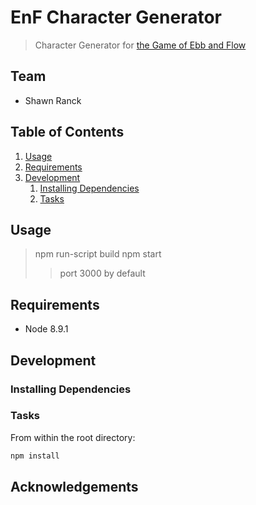 # EnF Character Generator

> Character Generator for [the Game of Ebb and Flow](https://sinowl.net/ebbandflow/)

## Team

- Shawn Ranck

## Table of Contents

1. [Usage](#Usage)
1. [Requirements](#requirements)
1. [Development](#development)
   1. [Installing Dependencies](#installing-dependencies)
   1. [Tasks](#tasks)

## Usage

> npm run-script build
> npm start
>
> > port 3000 by default

## Requirements

- Node 8.9.1

## Development

### Installing Dependencies

### Tasks

From within the root directory:

```sh
npm install
```

## Acknowledgements
